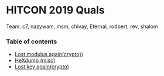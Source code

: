 # HITCON 2019 Quals

Team: c7, nazywam, msm, chivay, Eternal, rodbert, rev, shalom

### Table of contents

* [Lost modulus again(crypto)](lost_modulus))
* [HeXdump (misc)](hexdump)
* [Lost key again(crypto)](lost_key)
